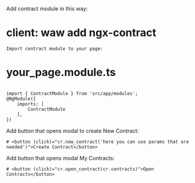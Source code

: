 Add contract module in this way:
# client: waw add ngx-contract
``` 
Import contract module to your page:
```
# your_page.module.ts
```

import { ContractModule } from 'src/app/modules';
@NgModule({
	imports: [
		ContractModule
	],
})
```

Add button that opens modal to create New Contract:
```
# <button (click)="cr.new_contract('here you can use params that are needed')">Create Contract</button>
```

Add button that opens modal My Contracts:
```
# <button (click)="cr.open_contract(cr.contracts)">Open Contracts</button>
